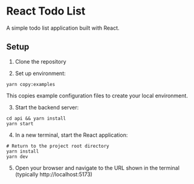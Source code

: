 # React Todo List

A simple todo list application built with React.

## Setup

1. Clone the repository

2. Set up environment:

```
yarn copy:examples
```

This copies example configuration files to create your local environment.

3. Start the backend server:

```
cd api && yarn install
yarn start
```

4. In a new terminal, start the React application:

```
# Return to the project root directory
yarn install
yarn dev
```

5. Open your browser and navigate to the URL shown in the terminal (typically http://localhost:5173)
